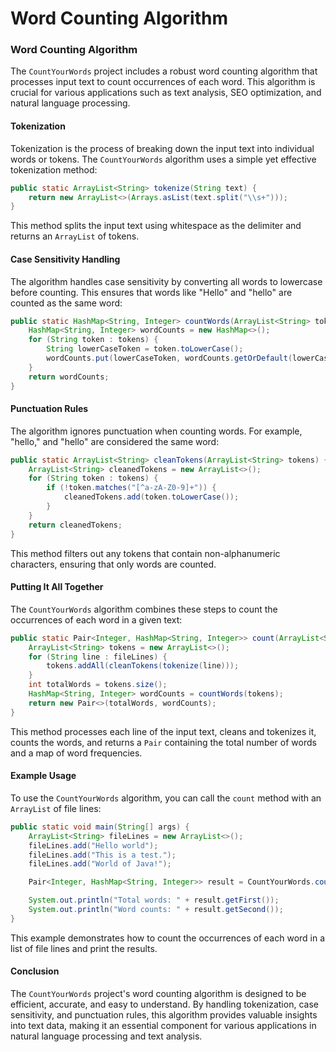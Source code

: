 # Word Counting Algorithm

### Word Counting Algorithm

The `CountYourWords` project includes a robust word counting algorithm that processes input text to count occurrences of each word. This algorithm is crucial for various applications such as text analysis, SEO optimization, and natural language processing.

#### Tokenization

Tokenization is the process of breaking down the input text into individual words or tokens. The `CountYourWords` algorithm uses a simple yet effective tokenization method:

```java
public static ArrayList<String> tokenize(String text) {
    return new ArrayList<>(Arrays.asList(text.split("\\s+")));
}
```

This method splits the input text using whitespace as the delimiter and returns an `ArrayList` of tokens.

#### Case Sensitivity Handling

The algorithm handles case sensitivity by converting all words to lowercase before counting. This ensures that words like "Hello" and "hello" are counted as the same word:

```java
public static HashMap<String, Integer> countWords(ArrayList<String> tokens) {
    HashMap<String, Integer> wordCounts = new HashMap<>();
    for (String token : tokens) {
        String lowerCaseToken = token.toLowerCase();
        wordCounts.put(lowerCaseToken, wordCounts.getOrDefault(lowerCaseToken, 0) + 1);
    }
    return wordCounts;
}
```

#### Punctuation Rules

The algorithm ignores punctuation when counting words. For example, "hello," and "hello" are considered the same word:

```java
public static ArrayList<String> cleanTokens(ArrayList<String> tokens) {
    ArrayList<String> cleanedTokens = new ArrayList<>();
    for (String token : tokens) {
        if (!token.matches("[^a-zA-Z0-9]+")) {
            cleanedTokens.add(token.toLowerCase());
        }
    }
    return cleanedTokens;
}
```

This method filters out any tokens that contain non-alphanumeric characters, ensuring that only words are counted.

#### Putting It All Together

The `CountYourWords` algorithm combines these steps to count the occurrences of each word in a given text:

```java
public static Pair<Integer, HashMap<String, Integer>> count(ArrayList<String> fileLines) {
    ArrayList<String> tokens = new ArrayList<>();
    for (String line : fileLines) {
        tokens.addAll(cleanTokens(tokenize(line)));
    }
    int totalWords = tokens.size();
    HashMap<String, Integer> wordCounts = countWords(tokens);
    return new Pair<>(totalWords, wordCounts);
}
```

This method processes each line of the input text, cleans and tokenizes it, counts the words, and returns a `Pair` containing the total number of words and a map of word frequencies.

#### Example Usage

To use the `CountYourWords` algorithm, you can call the `count` method with an `ArrayList` of file lines:

```java
public static void main(String[] args) {
    ArrayList<String> fileLines = new ArrayList<>();
    fileLines.add("Hello world");
    fileLines.add("This is a test.");
    fileLines.add("World of Java!");

    Pair<Integer, HashMap<String, Integer>> result = CountYourWords.count(fileLines);

    System.out.println("Total words: " + result.getFirst());
    System.out.println("Word counts: " + result.getSecond());
}
```

This example demonstrates how to count the occurrences of each word in a list of file lines and print the results.

#### Conclusion

The `CountYourWords` project's word counting algorithm is designed to be efficient, accurate, and easy to understand. By handling tokenization, case sensitivity, and punctuation rules, this algorithm provides valuable insights into text data, making it an essential component for various applications in natural language processing and text analysis.